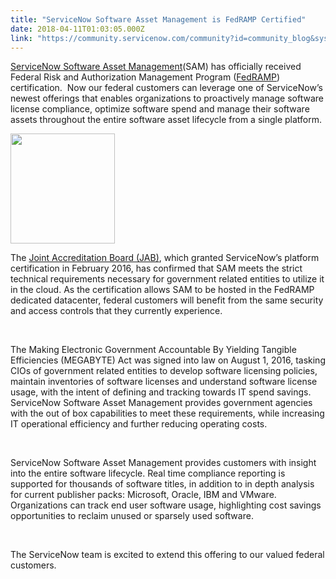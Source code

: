 ```yaml
---
title: "ServiceNow Software Asset Management is FedRAMP Certified"
date: 2018-04-11T01:03:05.000Z
link: "https://community.servicenow.com/community?id=community_blog&sys_id=dff1d24fdbd19f0047c8f3231f961968"
---
```

<p><a href="https://www.servicenow.com/products/software-asset-management.html" rel="nofollow">ServiceNow Software Asset Management</a>(SAM) has officially received Federal Risk and Authorization Management Program (<a href="http://www.fedramp.gov/" rel="nofollow">FedRAMP</a>) certification.  Now our federal customers can leverage one of ServiceNow’s newest offerings that enables organizations to proactively manage software license compliance, optimize software spend and manage their software assets throughout the entire software asset lifecycle from a single platform.</p>
<p><img src="c7b11a0fdbd19f0047c8f3231f9619cb.iix" width="167" height="176" /></p>
<p>The <a href="http://www.gsa.gov/portal/content/134223" rel="nofollow">Joint Accreditation Board (JAB)</a>, which granted ServiceNow’s platform certification in February 2016, has confirmed that SAM meets the strict technical requirements necessary for government related entities to utilize it in the cloud. As the certification allows SAM to be hosted in the FedRAMP dedicated datacenter, federal customers will benefit from the same security and access controls that they currently experience.</p>
<p> </p>
<p>The Making Electronic Government Accountable By Yielding Tangible Efficiencies (MEGABYTE) Act was signed into law on August 1, 2016, tasking CIOs of government related entities to develop software licensing policies, maintain inventories of software licenses and understand software license usage, with the intent of defining and tracking towards IT spend savings. ServiceNow Software Asset Management provides government agencies with the out of box capabilities to meet these requirements, while increasing IT operational efficiency and further reducing operating costs.</p>
<p> </p>
<p>ServiceNow Software Asset Management provides customers with insight into the entire software lifecycle. Real time compliance reporting is supported for thousands of software titles, in addition to in depth analysis for current publisher packs: Microsoft, Oracle, IBM and VMware.  Organizations can track end user software usage, highlighting cost savings opportunities to reclaim unused or sparsely used software.</p>
<p> </p>
<p>The ServiceNow team is excited to extend this offering to our valued federal customers.</p>